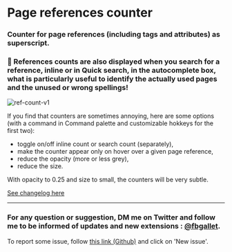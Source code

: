 # Page references counter

### Counter for page references (including tags and attributes) as superscript. 
### 🔎 References counts are also displayed when you search for a reference, inline or in Quick search, in the autocomplete box, what is particularly useful to identify the actually used pages and the unused or wrong spellings!

![ref-count-v1](https://user-images.githubusercontent.com/74436347/218118672-4d7e74aa-e47f-49fb-ac95-7e59e2b1b854.gif)

If you find that counters are sometimes annoying, here are some options (with a command in Command palette and customizable hokkeys for the first two):
- toggle on/off inline count or search count (separately),
- make the counter appear only on hover over a given page reference,
- reduce the opacity (more or less grey),
- reduce the size.

With opacity to 0.25 and size to small, the counters will be very subtle.

[See changelog here](https://github.com/fbgallet/roam-extension-ref-count/blob/main/CHANGELOG.md)

---

### For any question or suggestion, DM me on **Twitter** and follow me to be informed of updates and new extensions : [@fbgallet](https://twitter.com/fbgallet).
To report some issue, follow [this link (Github)](https://github.com/fbgallet/roam-extension-stats/issues) and click on 'New issue'. 
